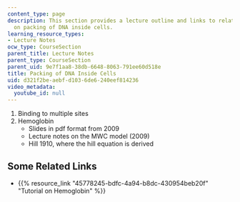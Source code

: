 ```yaml
---
content_type: page
description: This section provides a lecture outline and links to related materials
  on packing of DNA inside cells.
learning_resource_types:
- Lecture Notes
ocw_type: CourseSection
parent_title: Lecture Notes
parent_type: CourseSection
parent_uid: 9e7f1aa8-38db-6648-8063-791ee60d518e
title: Packing of DNA Inside Cells
uid: d321f2be-aebf-d103-6de6-240eef814236
video_metadata:
  youtube_id: null
---
```


1.  Binding to multiple sites
2.  Hemoglobin
    *   Slides in pdf format from 2009
    *   Lecture notes on the MWC model (2009)
    *   Hill 1910, where the hill equation is derived

Some Related Links
------------------

*   {{% resource_link "45778245-bdfc-4a94-b8dc-430954beb20f" "Tutorial on Hemoglobin" %}}